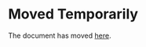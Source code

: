 Moved Temporarily
=================

The document has moved
[here](http://decolereetdespoir.blogspot.com/2016/01/drague-feministe-7-conseils-pour.html).
